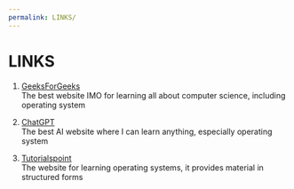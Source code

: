 ```yaml
---
permalink: LINKS/
---
```


# LINKS

1. [GeeksForGeeks](https://www.geeksforgeeks.org/what-is-an-operating-system/)<br>
The best website IMO for learning all about computer science, including operating system

2. [ChatGPT](https://chat.openai.com/)<br>
The best AI website where I can learn anything, especially operating system

3. [Tutorialspoint](https://www.tutorialspoint.com/operating_system/index.htm)<br>
The website for learning operating systems, it provides material in structured forms 
